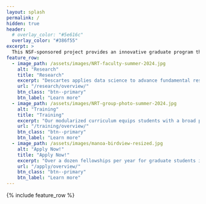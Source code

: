 ```yaml
---
layout: splash
permalink: /
hidden: true
header:
  # overlay_color: "#5e616c"
  overlay_color: "#386f55"
excerpt: >
  This NSF-sponsored project provides an innovative graduate program that brings together engineering, computer science, social science, business and medicine to harness the power of data science. 
feature_row:
  - image_path: /assets/images/NRT-faculty-summer-2024.jpg
    alt: "Research"
    title: "Research"
    excerpt: "Descartes applies data science to advance fundamental research in AI and address critical needs in power, transportation, healthcare and communications."
    url: "/research/overview/"
    btn_class: "btn--primary"
    btn_label: "Learn more"
  - image_path: /assets/images/NRT-group-photo-summer-2024.jpg
    alt: "Training"
    title: "Training"
    excerpt: "Our modularized curriculum equips students with a broad perspective on the interplay between areas traditionally treated disparately in a STEM graduate curriculum."
    url: "/training/overview/"
    btn_class: "btn--primary"
    btn_label: "Learn more"
  - image_path: /assets/images/manoa-birdview-resized.jpg
    alt: "Apply Now!"
    title: "Apply Now!"
    excerpt: "Over a dozen fellowships per year for graduate students in Business, Economics, Engineering, Computer Science, Health Care, and other disciplines. Fill out an application now!"
    url: "/apply/overview/"
    btn_class: "btn--primary"
    btn_label: "Learn more"      
---
```


{% include feature_row %}
